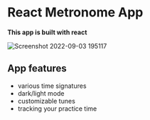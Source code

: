# React Metronome App

**This app is built with react**

![Screenshot 2022-09-03 195117](https://user-images.githubusercontent.com/105069707/188277258-4caed04c-0787-4d02-ab05-f65f8c7d103c.png)

## App features

* various time signatures
* dark/light mode
* customizable tunes
* tracking your practice time
